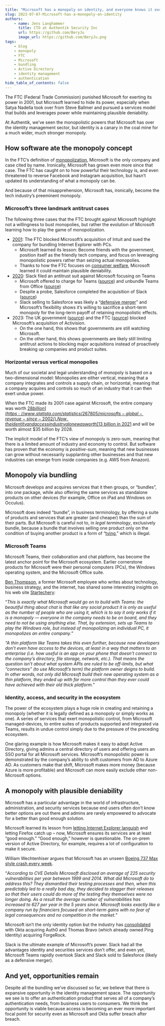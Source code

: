 ```yaml
---
title: "Microsoft has a monopoly on identity, and everyone knows it except the FTC"
slug: 2023-07-07-Microsoft-has-a-monopoly-on-identity
authors:
    - name: Jens Langhammer
      title: CTO at Authentik Security Inc
      url: https://github.com/BeryJu
      image_url: https://github.com/BeryJu.png
tags:
    - blog
    - monopoly
    - FTC
    - Microsoft
    - bundling
    - Active Directory
    - identity management
    - authentication
hide_table_of_contents: false
---
```


The FTC (Federal Trade Commission) punished Microsoft for exerting its power in 2001, but Microsoft learned to hide its power, especially when Satya Nadella took over from Steve Ballmer and pursued a services model that builds and leverages power while maintaining plausible deniability.

At Authentik, we’ve seen the monopolistic powers that Microsoft has over the identity management sector, but identity is a canary in the coal mine for a much wider, much stronger monopoly.

<!--truncate-->

## How software ate the monopoly concept

In the FTC’s definition of [monopolization](https://www.ftc.gov/advice-guidance/competition-guidance/guide-antitrust-laws/single-firm-conduct/monopolization-defined), Microsoft is the only company and case cited by name. Ironically, Microsoft has grown even more since that case. The FTC has caught on to how powerful their technology is, and even threatened to reverse Facebook and Instagram acquisition, but hasn’t updated its understanding of what a monopoly can be.

And because of that misapprehension, Microsoft has, ironically, become the tech industry’s preeminent monopoly.

### Microsoft’s three landmark antitrust cases

The following three cases that the FTC brought against Microsoft highlight not a willingness to bust monopolies, but rather the evolution of Microsoft learning how to play the game of monopolization.

-   [2001](https://www.thebignewsletter.com/p/microsoft-brings-a-cannon-to-a-knife): The FTC blocked Microsoft’s acquisition of Intuit and sued the company for bundling Internet Explorer with PCs.
    -   Microsoft learned its lesson: Become friends with the government, position itself as the friendly tech company, and focus on leveraging monopolistic powers rather than seizing actual monopolies.
    -   Thanks to how the FTC focuses on [consumer welfare](https://www.thebignewsletter.com/p/facebook-hits-1-trillion-in-market), Microsoft learned it could maintain plausible deniability.
-   [2020](https://siliconangle.com/2023/01/25/report-eu-preparing-launch-antitrust-investigation-microsoft-teams/): Slack filed an antitrust suit against Microsoft focusing on Teams
    -   Microsoft offered to charge for Teams ([source](https://www.google.com/search?q=antitrust+slack+salesforce&sourceid=chrome&ie=UTF-8#ip=1:~:text=Microsoft%20offers%20to,com%20%E2%80%BA%20articleshow)) and unbundle Teams from Office ([source](https://www.theinformation.com/briefings/microsoft-to-separate-teams-office-products-under-eu-antitrust-scrutiny))
    -   Despite a probe, Salesforce completed the acquisition of Slack ([source](https://slack.com/blog/news/salesforce-completes-acquisition-of-slack))
    -   Slack selling to Salesforce was likely a “[defensive merger](https://www.thebignewsletter.com/p/an-economy-of-godzillas-salesforce)” and Microsoft’s flexibility shows it’s willing to sacrifice a short-term monopoly for the long-term payoff of retaining monopolistic effects.
-   2023: The UK government ([source](https://www.thebignewsletter.com/p/big-tech-blocked-microsoft-stopped)) and the FTC ([source](https://www.thebignewsletter.com/p/ftc-to-block-microsoft-activision)) blocked Microsoft’s acquisition of Activision.
    -   On the one hand, this shows that governments are still watching Microsoft.
    -   On the other hand, this shows governments are likely still limiting antitrust actions to blocking major acquisitions instead of proactively breaking up companies and product suites.

### Horizontal versus vertical monopolies

Much of our societal and legal understanding of monopoly is based on a two-dimensional model: Monopolies are either vertical, meaning that a company integrates and controls a supply chain, or horizontal, meaning that a company acquires and controls so much of an industry that it can then exert undue power.

When the FTC made its 2001 case against Microsoft, the entire company was worth [$28 billion](https://www.statista.com/statistics/267805/microsofts-global-revenue-since-2002/). Now, the identity and access industry alone was worth [$13 billion in 2021](https://www.globenewswire.com/news-release/2023/01/19/2591625/0/en/Identity-and-Access-Management-Market-Size-Worth-USD-34-52-Billion-by-2028-Report-by-Fortune-Business-Insights.html) and will be worth almost $35 billion by 2028.

The implicit model of the FTC’s view of monopoly is zero-sum, meaning that there is a limited amount of industry and economy to control. But software has proven that the economy is _positive-sum_, meaning that new businesses can grow without necessarily supplanting other businesses and that new industries can emerge from inside companies (e.g. AWS from Amazon).

## Monopoly via bundling

Microsoft develops and acquires services that it then groups, or “bundles”, into one package, while also offering the same services as standalone products on other devices (for example, Office on iPad and Windows on Occulus).

Microsoft does indeed “bundle”, in business terminology, by offering a suite of products and services that are greater (and cheaper) than the sum of their parts. But Microsoft is careful not to, in _legal_ _terminology_, exclusively bundle, because a bundle that involves selling one product only on the condition of buying another product is a form of “[tying](https://www.justice.gov/archives/atr/competition-and-monopoly-single-firm-conduct-under-section-2-sherman-act-chapter-5#:~:text=Tying%20occurs%20when%20a%20firm,what%20could%20be%20viewed%20as),” which is illegal.

### Microsoft Teams

Microsoft Teams, their collaboration and chat platform, has become the latest anchor point for the Microsoft ecosystem. Earlier cornerstone products for Microsoft were their personal computers (PCs), the Windows operating system, and the Microsoft Office suite.

[Ben Thompson](https://stratechery.com/2022/thin-platforms/), a former Microsoft employee who writes about technology, business strategy, and the internet, has shared some interesting insights on his web site [Startechery](https://stratechery.com/2022/thin-platforms/):

“_This is exactly what Microsoft would go on to build with Teams: the beautiful thing about chat is that like any social product it is only as useful as the number of people who are using it, which is to say it only works if it is a monopoly — everyone in the company needs to be on board, and they need to not be using anything else. That, by extension, sets up Teams to play the Windows role, but instead of monopolizing an individual PC, it monopolizes an entire company._”

_“A thin platform like Teams takes this even further, because now developers don’t even have access to the devices, at least in a way that matters to an enterprise (i.e. how useful is an app on your phone that doesn’t connect to the company’s directory, file storage, network, etc.). That means the question isn’t about what system APIs are ruled to be off-limits, but what “connectors” (to use Microsoft’s term) the platform owner deigns to build. In other words, not only did Microsoft build their new operating system as a thin platform, they ended up with far more control than they ever could have achieved with their old thick platform._”

### Identity, access, and security in the ecosystem

The power of the ecosystem plays a huge role in creating and retaining a monopoly (whether it is legally defined as a monopoly or simply works as one). A series of services that exert monopolistic control, from Microsoft managed-devices, to entire suites of products supported and integrated via Teams, results in undue control simply due to the pressure of the preceding ecosystem.

One glaring example is how Microsoft makes it easy to adopt Active Directory, giving admins a central directory of users and offering users an SSO portal for all Microsoft services. Microsoft’s monopolistic power is demonstrated by the company’s ability to shift customers from AD to Azure AD. As customers make that shift, Microsoft makes more money (because Azure is more profitable) and Microsoft can more easily exclude other non-Microsoft options.

## A monopoly with plausible deniability

Microsoft has a particular advantage in the world of infrastructure, administration, and security services because end users often don’t know better options are out there and admins are rarely empowered to advocate for a better than good enough solution.

Microsoft learned its lesson from [letting Internet Explorer languish](https://stratechery.com/2022/thin-platforms/) and letting Firefox catch up – now, Microsoft ensures its services are at least “good enough.” “Good enough,” however is questionable. The on-prem version of Active Directory, for example, requires a lot of configuration to make it secure.

William Wechtenhiser argues that Microsoft has an unseen [Boeing 737 Max style crash every week](https://www.thebignewsletter.com/p/does-microsoft-have-a-boeing-737).

“_According to CVE Details Microsoft disclosed an average of 225 security vulnerabilities per year between 1999 and 2014. What did Microsoft do to address this? They dismantled their testing processes and then, when this predictably led to a really bad day, they decided to stagger their releases so that their users could do more of the testing they themselves were no longer doing. As a result the average number of vulnerabilities has increased to 627 per year in the 5 years since. Microsoft looks exactly like a company run by financiers focused on short-term gains with no fear of legal consequences and no competition in the market._”

Microsoft isn’t the only identity option but the industry has [consolidated](https://www.thebignewsletter.com/p/monopolies-and-cybersecurity-disasters) with Okta acquiring Auth0 and Thomas Bravo (which already owned Ping Identity) acquiring ForgeRock.

Slack is the ultimate example of Microsoft’s power. Slack had all the advantages identity and securities services don’t offer, and even yet, Microsoft Teams rapidly overtook Slack and Slack sold to Salesforce (likely as a defensive merger).

## And yet, opportunities remain

Despite all the bundling we’ve discussed so far, we believe that there is expansive opportunity in the identity management space. The opportunity we see is to offer an authentication product that serves all of a company’s authentication needs, from business users to consumers. We think the opportunity is viable because access is becoming an ever more important focal point for security even as Microsoft and Okta suffer breach after breach.
